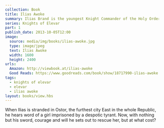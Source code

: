 ```yaml
---
collection: Book
title: Ilias Awoke
summary: Ilias Brand is the youngest Knight Commander of the Holy Order of Atar, a rising star in the military and spiritual order which protects the Republic of Elevar.
series: Knights of Elevar
part: 1
publish_date: 2013-10-05T12:00
image:
  source: media/img/books/ilias-awoke.jpg
  type: image/jpeg
  text: Ilias Awoke
  width: 1600
  height: 2400
urls: 
  Amazon: http://viewbook.at/ilias-awoke
  Good Reads: https://www.goodreads.com/book/show/18717990-ilias-awoke
tags: 
  - knights of elevar
  - elevar
  - ilias awoke
layout: books/view.hbs
---
```


When Ilias is stranded in Ostor, the furthest city East in the whole Republic, he hears word of a girl imprisoned by a despotic tyrant. Now, with nothing but his sword, courage and will he sets out to rescue her, but at what cost?
